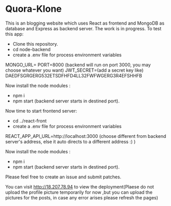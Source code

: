 # Quora-Klone
This is an blogging website which uses React as frontend and MongoDB as database and Express as backend server.
The work is in progress.
To test this app:
- Clone this repository.
- cd node-backend
- create a .env file for process environment variables

MONGO_URL=<add the url of your mongo database server>
PORT=8000 (backend will run on port 3000, you may choose whatever you want)
JWT_SECRET=(add a secret key like) DAEDFSGRGERG532ETSDFHFD4LL32FWFWGERG3R4EFSHHFB

Now install the node modules :
- npm i 
- npm start (backend server starts in destined port).

Now time to start frontend server:
- cd ../react-front
- create a .env file for process environment variables

REACT_APP_API_URL=http://localhost:3000 (choose different from backend server's address, else it auto directs to a different address :) )

Now install the node modules :
- npm i 
- npm start (backend server starts in destined port).

Please feel free to create an issue and submit patches.

You can visit http://18.207.78.94 to view the deployment(Plaese do not upload the profile picture temporarily for now ,but you can upload the pictures for the posts, in case any error arises please refresh the pages)
